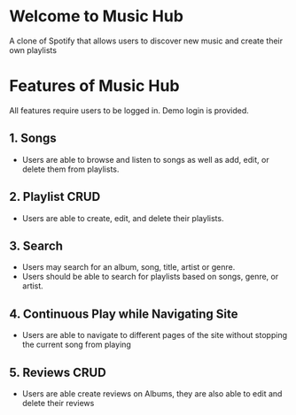# Welcome to Music Hub

A clone of Spotify that allows users to discover new music and create their own playlists

# Features of Music Hub

All features require users to be logged in. Demo login is provided.

## 1. Songs 
* Users are able to browse and listen to songs as well as add, edit, or delete them from playlists. 

## 2. Playlist CRUD
* Users are able to create, edit, and delete their playlists. 

## 3. Search 
* Users may search for an album, song, title, artist or genre.
* Users should be able to search for playlists based on songs, genre, or artist.

## 4. Continuous Play while Navigating Site
* Users are able to navigate to different pages of the site without stopping the current song from playing
 
## 5. Reviews CRUD
* Users are able create reviews on Albums, they are also able to edit and delete their reviews




